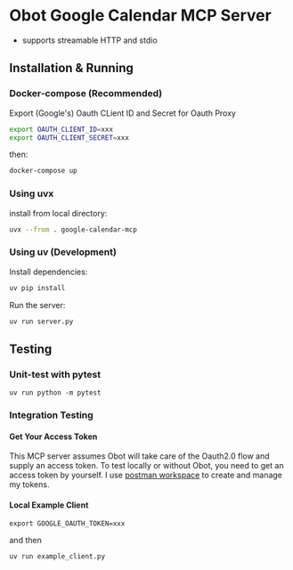 # Obot Google Calendar MCP Server

- supports streamable HTTP and stdio

## Installation & Running

### Docker-compose (Recommended)
Export (Google's) Oauth CLient ID and Secret for Oauth Proxy
```bash
export OAUTH_CLIENT_ID=xxx
export OAUTH_CLIENT_SECRET=xxx
```

then:
```bash
docker-compose up
```

### Using uvx 
install from local directory:
```bash
uvx --from . google-calendar-mcp
```

### Using uv (Development)
Install dependencies:
```bash
uv pip install
```

Run the server:
```bash
uv run server.py
```

## Testing

### Unit-test with pytest
```
uv run python -m pytest
```

### Integration Testing

#### Get Your Access Token
This MCP server assumes Obot will take care of the Oauth2.0 flow and supply an access token. To test locally or without Obot, you need to get an access token by yourself. I use [postman workspace](https://blog.postman.com/how-to-access-google-apis-using-oauth-in-postman/) to create and manage my tokens.

#### Local Example Client
```
export GOOGLE_OAUTH_TOKEN=xxx
```
and then
```
uv run example_client.py
```